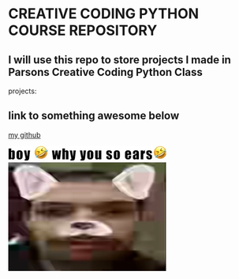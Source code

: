 # CREATIVE CODING PYTHON COURSE REPOSITORY
I will use this repo to store projects I made in Parsons Creative Coding Python Class
---
projects:

## link to something awesome below
[my github](https://github.com/macizen)

![picture of me](pictures/me.jpeg)
